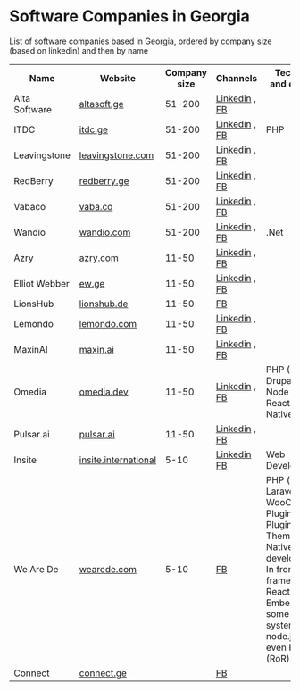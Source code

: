 # Software Companies in Georgia
List of software companies based in Georgia, ordered by company size  (based on linkedin)  and then  by name


<table>
<tr>
  <th>
    Name
  </th>
  <th>
    Website
  </th>
  <th>
   Company size
  </th>
  <th>
   Channels
  </th>
   <th>
    Tech stack and direction
  </th>
</tr>


<tr>
<td>Alta Software</td>
<td><a href="http://www.altasoft.ge">altasoft.ge</a></td>
<td>51-200</td>
<td>
<a href="https://www.linkedin.com/company/alta-software/about/">Linkedin</a> , 
<a href="https://www.facebook.com/altasoft.ge/">FB</a>
</tr>

<tr>
<td>ITDC</td>
<td><a href="http://www.itdc.ge">itdc.ge</a></td>
<td>51-200</td>
<td>
<a href="https://www.linkedin.com/company/itdc/about/">Linkedin</a> , 
<a href="https://www.facebook.com/ITDCGeorgia/">FB</a>
<td>PHP</td>
</tr>

<tr>
<td>Leavingstone</td>
<td><a href="https://www.leavingstone.com/">leavingstone.com</a></td>
<td>51-200</td>
<td>
<a href="https://www.linkedin.com/company/leavingstone/about/">Linkedin</a> , 
<a href="https://www.facebook.com/LeavingStone/">FB</a>
</tr>

<tr>
<td>RedBerry</td>
<td><a href="http://redberry.ge">redberry.ge</a></td>
<td>51-200</td>
<td>
<a href="https://www.linkedin.com/company/redberry-%E2%80%A2-%E1%83%A0%E1%83%94%E1%83%93%E1%83%91%E1%83%94%E1%83%A0%E1%83%98/about/">Linkedin</a> , 
<a href="https://www.facebook.com/RayRedberry/">FB</a>
</tr>



<tr>
<td>Vabaco</td>
<td><a href="https://vaba.co/">vaba.co</a></td>
<td>51-200</td>
<td>
<a href="https://www.linkedin.com/company/vabaco/about/">Linkedin</a> , 
<a href="https://www.facebook.com/vabacosoftware/">FB</a>
</tr>

<tr>
<td>Wandio</td>
<td><a href="https://wandio.com">wandio.com</a></td>
<td>51-200</td>
<td>
<a href="https://www.linkedin.com/company/wandio/about/">Linkedin</a> , 
<a href="https://www.facebook.com/wandiodevelopment/">FB</a>
</td>
<td>.Net</td>
</tr>


<tr>
<td>Azry</td>
<td><a href="http://www.azry.com/company-info">azry.com</a></td>
<td>11-50</td>
<td>
<a href="https://www.linkedin.com/company/azry/about/">Linkedin</a> , 
<a href="https://www.facebook.com/AzRyCompany/">FB</a>
</tr>





<tr>
<td>Elliot Webber</td>
<td><a href="https://ew.ge">ew.ge</a></td>
<td>11-50</td>
<td>
<a href="https://www.linkedin.com/company/elliot-webber/about/">Linkedin</a> , 
<a href="https://www.facebook.com/WebberElliot/t">FB</a>
</tr>


<tr>
<td>LionsHub</td>
<td><a href="https://lionshub.de">lionshub.de</a></td>
<td>11-50</td>
<td>
<a href="https://www.facebook.com/lionshub.de">FB</a>
</tr>



<tr>
<td>Lemondo</td>
<td><a href="https://lemondo.com/">lemondo.com</a></td>
<td>11-50</td>
<td>
<a href="https://www.linkedin.com/company/lemondo/about/">Linkedin</a> , 
<a href="https://www.facebook.com/LemondoEntertainment">FB</a>
</tr>


<tr>
<td>MaxinAI</td>
<td><a href="https://maxin.ai/">maxin.ai</a></td>
<td>11-50</td>
<td>
<a href="https://www.linkedin.com/company/maxin-ai/about/">Linkedin</a> , 
<a href="https://www.facebook.com/MaxinAI-2129431614033886">FB</a>
</tr>



<tr>
<td>Omedia</td>
<td><a href="https://omedia.dev/">omedia.dev</a></td>
<td>11-50</td>
<td>
<a href="https://www.linkedin.com/company/omedia-dev/about/">Linkedin</a> , 
<a href="https://www.facebook.com/omedia.dev/">FB</a>
<td>
PHP (Symfony, Drupal), JAVA, Node JS, React, React Native, Angular
</tr>

<tr>
<td>Pulsar.ai</td>
<td><a href="https://pulsar.ai/">pulsar.ai</a></td>
<td>11-50</td>
<td>
<a href="https://www.linkedin.com/company/pulsar-ai/about/">Linkedin</a> , 
<a href="https://www.facebook.com/aibypulsar/">FB</a>
</tr>

  
 <tr>
<td>Insite </td>
<td><a href="https://insite.international/en/">insite.international</a></td>
<td>5-10</td>
<td>
<a href="https://www.linkedin.com/company/insite-%E2%80%A2-international/about/">Linkedin</a>
<a href="https://www.facebook.com/insite.ge">FB</a>
  </td>
  <td>
    Web Development
  </td>
</tr>

<tr>
<td>We Are De</td>
<td><a href="https://wearede.com/">wearede.com</a></td>
<td>5-10</td>
<td>
<!--<a href="https://www.linkedin.com/company/pulsar-ai/about/">Linkedin</a>, --> 
<a href="https://www.facebook.com/wearedecom/r/">FB</a>
  </td>
  <td>
PHP (pure), Laravel, WooCommerce Plugins, WP Plugins and Themes.
React Native for app development.
In front-end frameworks: React.Js, Ember.js
Built some backend systems using node.js and even Ruby (RoR).
  </td>
</tr>



<tr>
<td>Connect</td>
<td><a href="https://connect.ge/">connect.ge</a></td>
<td> </td>
<td>
<a href="https://www.facebook.com/connect.ge">FB</a>
  </td>
  <td>
  </td>
</tr>







</table>
